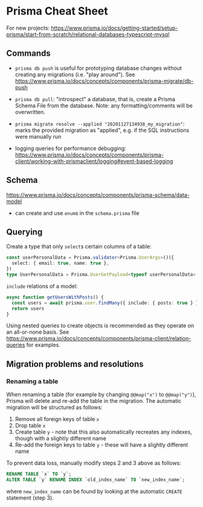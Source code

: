 # Prisma Cheat Sheet

For new projects: https://www.prisma.io/docs/getting-started/setup-prisma/start-from-scratch/relational-databases-typescript-mysql

## Commands
- `prisma db push` is useful for prototyping database changes without creating any migrations (i.e. "play around"). See https://www.prisma.io/docs/concepts/components/prisma-migrate/db-push

- `prisma db pull`: "introspect" a database, that is, create a Prisma Schema File from the database. Note: any formatting/comments will be overwritten.

- `prisma migrate resolve --applied "20201127134938_my_migration"`: marks the provided migration as "applied", e.g. if the SQL instructions were manually run

- logging queries for performance debugging: https://www.prisma.io/docs/concepts/components/prisma-client/working-with-prismaclient/logging#event-based-logging


## Schema
https://www.prisma.io/docs/concepts/components/prisma-schema/data-model
- can create and use `enum`s in the `schema.prisma` file

## Querying
Create a type that only `select`s certain columns of a table:
```typescript
const userPersonalData = Prisma.validator<Prisma.UserArgs>()({
  select: { email: true, name: true },
})
type UserPersonalData = Prisma.UserGetPayload<typeof userPersonalData>
```

`include` relations of a model:
```typescript
async function getUsersWithPosts() {
  const users = await prisma.user.findMany({ include: { posts: true } })
  return users
}
```

Using nested queries to create objects is recommended as they operate on an all-or-none basis.
See https://www.prisma.io/docs/concepts/components/prisma-client/relation-queries for examples.


## Migration problems and resolutions

### Renaming a table
When renaming a table (for example by changing `@@map("x")` to `@@map("y")`), Prisma will delete and re-add the table in the migration. The automatic migration will be structured as follows:
1. Remove all foreign keys of table `x`
2. Drop table `x`
3. Create table `y` - note that this also automatically recreates any indexes, though with a slightly different name
4. Re-add the foreign keys to table `y` - these will have a slightly different name

To prevent data loss, manually modify steps 2 and 3 above as follows:
```SQL
RENAME TABLE `x` TO `y`;
ALTER TABLE `y` RENAME INDEX `old_index_name` TO `new_index_name`;
```

where `new_index_name` can be found by looking at the automatic `CREATE` statement (step 3).

